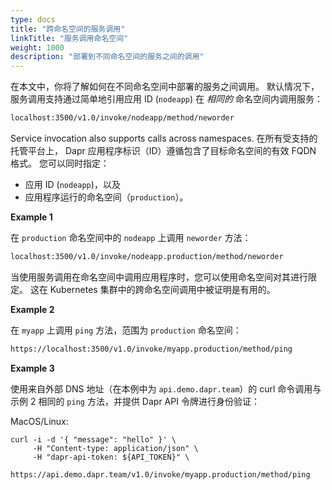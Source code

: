```yaml
---
type: docs
title: "跨命名空间的服务调用"
linkTitle: "服务调用命名空间"
weight: 1000
description: "部署到不同命名空间的服务之间的调用"
---
```


在本文中，你将了解如何在不同命名空间中部署的服务之间调用。 默认情况下，服务调用支持通过简单地引用应用 ID (`nodeapp`) 在 *相同的* 命名空间内调用服务：

```sh
localhost:3500/v1.0/invoke/nodeapp/method/neworder
```

Service invocation also supports calls across namespaces. 在所有受支持的托管平台上， Dapr 应用程序标识（ID）遵循包含了目标命名空间的有效 FQDN 格式。 您可以同时指定：

- 应用 ID (`nodeapp`)，以及
- 应用程序运行的命名空间（`production`）。

**Example 1**

在 `production` 命名空间中的 `nodeapp` 上调用 `neworder` 方法：

```sh
localhost:3500/v1.0/invoke/nodeapp.production/method/neworder
```

当使用服务调用在命名空间中调用应用程序时，您可以使用命名空间对其进行限定。 这在 Kubernetes 集群中的跨命名空间调用中被证明是有用的。

**Example 2**

在 `myapp` 上调用 `ping` 方法，范围为 `production` 命名空间：

```bash
https://localhost:3500/v1.0/invoke/myapp.production/method/ping
```

**Example 3**

使用来自外部 DNS 地址（在本例中为 `api.demo.dapr.team`）的 curl 命令调用与示例 2 相同的 `ping` 方法，并提供 Dapr API 令牌进行身份验证：

MacOS/Linux:

```
curl -i -d '{ "message": "hello" }' \
     -H "Content-type: application/json" \
     -H "dapr-api-token: ${API_TOKEN}" \
     https://api.demo.dapr.team/v1.0/invoke/myapp.production/method/ping
```
